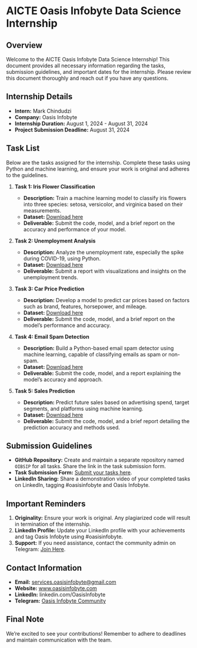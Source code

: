 # AICTE Oasis Infobyte Data Science Internship

## Overview
Welcome to the AICTE Oasis Infobyte Data Science Internship! This document provides all necessary information regarding the tasks, submission guidelines, and important dates for the internship. Please review this document thoroughly and reach out if you have any questions.

## Internship Details
- **Intern:** Mark Chindudzi
- **Company:** Oasis Infobyte
- **Internship Duration:** August 1, 2024 - August 31, 2024
- **Project Submission Deadline:** August 31, 2024

## Task List
Below are the tasks assigned for the internship. Complete these tasks using Python and machine learning, and ensure your work is original and adheres to the guidelines.

1. **Task 1: Iris Flower Classification**
   - **Description:** Train a machine learning model to classify iris flowers into three species: setosa, versicolor, and virginica based on their measurements.
   - **Dataset:** [Download here](https://www.kaggle.com/datasets/saurabh00007/iriscsv)
   - **Deliverable:** Submit the code, model, and a brief report on the accuracy and performance of your model.

2. **Task 2: Unemployment Analysis**
   - **Description:** Analyze the unemployment rate, especially the spike during COVID-19, using Python.
   - **Dataset:** [Download here](https://www.kaggle.com/datasets/gokulrajkmv/unemployment-in-india)
   - **Deliverable:** Submit a report with visualizations and insights on the unemployment trends.

3. **Task 3: Car Price Prediction**
   - **Description:** Develop a model to predict car prices based on factors such as brand, features, horsepower, and mileage.
   - **Dataset:** [Download here](https://www.kaggle.com/datasets/vijayaadithyanvg/car-price-predictionused-cars)
   - **Deliverable:** Submit the code, model, and a brief report on the model’s performance and accuracy.

4. **Task 4: Email Spam Detection**
   - **Description:** Build a Python-based email spam detector using machine learning, capable of classifying emails as spam or non-spam.
   - **Dataset:** [Download here](https://www.kaggle.com/datasets/uciml/sms-spam-collection-dataset)
   - **Deliverable:** Submit the code, model, and a report explaining the model’s accuracy and approach.

5. **Task 5: Sales Prediction**
   - **Description:** Predict future sales based on advertising spend, target segments, and platforms using machine learning.
   - **Dataset:** [Download here](https://www.kaggle.com/datasets/bumba5341/advertisingcsv)
   - **Deliverable:** Submit the code, model, and a brief report detailing the prediction accuracy and methods used.

## Submission Guidelines
- **GitHub Repository:** Create and maintain a separate repository named `OIBSIP` for all tasks. Share the link in the task submission form.
- **Task Submission Form:** [Submit your tasks here](https://bit.ly/AICTE_OIBSIP_AugustP1Submission).
- **LinkedIn Sharing:** Share a demonstration video of your completed tasks on LinkedIn, tagging #oasisinfobyte and Oasis Infobyte.

## Important Reminders
1. **Originality:** Ensure your work is original. Any plagiarized code will result in termination of the internship.
2. **LinkedIn Profile:** Update your LinkedIn profile with your achievements and tag Oasis Infobyte using #oasisinfobyte.
3. **Support:** If you need assistance, contact the community admin on Telegram: [Join Here](https://t.me/oasisinfobyte).

## Contact Information
- **Email:** services.oasisinfobyte@gmail.com
- **Website:** www.oasisinfobyte.com
- **LinkedIn:** linkedin.com/OasisInfobyte
- **Telegram:** [Oasis Infobyte Community](https://t.me/oasisinfobyte)

## Final Note
We’re excited to see your contributions! Remember to adhere to deadlines and maintain communication with the team.

